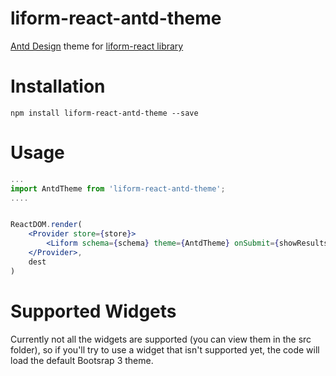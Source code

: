 liform-react-antd-theme
============

[Antd Design](https://ant.design/) theme for [liform-react library](https://github.com/Limenius/liform-react)

# Installation

```
npm install liform-react-antd-theme --save
```

# Usage

```jsx
...
import AntdTheme from 'liform-react-antd-theme';
....


ReactDOM.render(
    <Provider store={store}>
        <Liform schema={schema} theme={AntdTheme} onSubmit={showResults}/>
    </Provider>,
    dest
)
```

# Supported Widgets

Currently not all the widgets are supported (you can view them in the src folder), so if you'll try to use a widget that isn't 
supported yet, the code will load the default Bootsrap 3 theme.
